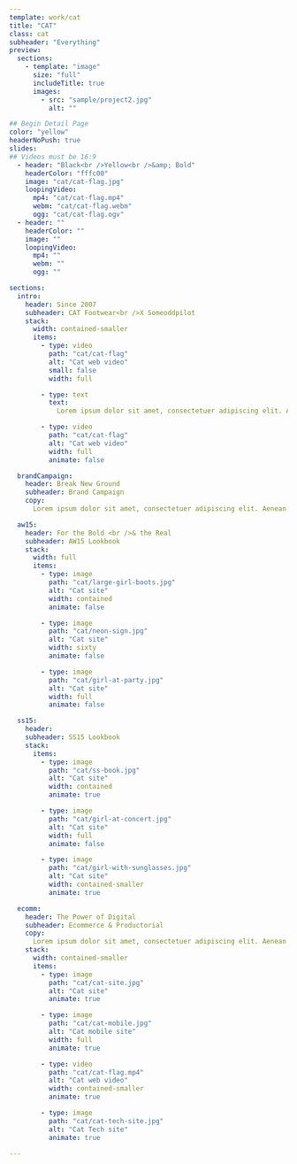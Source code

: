 ```yaml
---
template: work/cat
title: "CAT"
class: cat
subheader: "Everything"
preview:
  sections:
    - template: "image"
      size: "full"
      includeTitle: true
      images:
        - src: "sample/project2.jpg"
          alt: ""

## Begin Detail Page
color: "yellow"
headerNoPush: true
slides:
## Videos must be 16:9
  - header: "Black<br />Yellow<br />&amp; Bold"
    headerColor: "fffc00"
    image: "cat/cat-flag.jpg"
    loopingVideo:
      mp4: "cat/cat-flag.mp4"
      webm: "cat/cat-flag.webm"
      ogg: "cat/cat-flag.ogv"
  - header: ""
    headerColor: ""
    image: ""
    loopingVideo:
      mp4: ""
      webm: ""
      ogg: ""

sections:
  intro:
    header: Since 2007
    subheader: CAT Footwear<br />X Someoddpilot
    stack:
      width: contained-smaller
      items:
        - type: video
          path: "cat/cat-flag"
          alt: "Cat web video"
          small: false
          width: full

        - type: text
          text:
            Lorem ipsum dolor sit amet, consectetuer adipiscing elit. Aenean commodo ligula eget dolor. Aenean massa. Cum sociis natoque penatibus et magnis dis parturient montes, nascetur ridiculus mus. Donec quam felis, ultricies nec, pellentesque eu, pretium quis, sem. Nulla consequat massa quis enim. Donec pede justo, fringilla vel, aliquet nec, vulputate eget, arcu. In enim justo, rhoncus ut, imperdiet a, venenatis vitae, justo. Nullam dictum felis eu pede mollis pretium.

        - type: video
          path: "cat/cat-flag"
          alt: "Cat web video"
          width: full
          animate: false

  brandCampaign:
    header: Break New Ground
    subheader: Brand Campaign
    copy:
      Lorem ipsum dolor sit amet, consectetuer adipiscing elit. Aenean commodo ligula eget dolor. Aenean massa. Cum sociis natoque penatibus et magnis dis parturient montes, nascetur ridiculus mus. Donec quam felis, ultricies nec, pellentesque eu, pretium quis, sem. Nulla consequat massa quis enim. Donec pede justo, fringilla vel, aliquet nec, vulputate eget, arcu. In enim justo, rhoncus ut, imperdiet a, venenatis vitae, justo. Nullam dictum felis eu pede mollis pretium.

  aw15:
    header: For the Bold <br />& the Real
    subheader: AW15 Lookbook
    stack:
      width: full
      items:
        - type: image
          path: "cat/large-girl-boots.jpg"
          alt: "Cat site"
          width: contained
          animate: false

        - type: image
          path: "cat/neon-sign.jpg"
          alt: "Cat site"
          width: sixty
          animate: false

        - type: image
          path: "cat/girl-at-party.jpg"
          alt: "Cat site"
          width: full
          animate: false

  ss15:
    header:
    subheader: SS15 Lookbook
    stack:
      items:
        - type: image
          path: "cat/ss-book.jpg"
          alt: "Cat site"
          width: contained
          animate: true

        - type: image
          path: "cat/girl-at-concert.jpg"
          alt: "Cat site"
          width: full
          animate: false

        - type: image
          path: "cat/girl-with-sunglasses.jpg"
          alt: "Cat site"
          width: contained-smaller
          animate: true

  ecomm:
    header: The Power of Digital
    subheader: Ecommerce & Productorial
    copy:
      Lorem ipsum dolor sit amet, consectetuer adipiscing elit. Aenean commodo ligula eget dolor. Aenean massa. Cum sociis natoque penatibus et magnis dis parturient montes, nascetur ridiculus mus. Donec quam felis, ultricies nec, pellentesque eu, pretium quis, sem. Nulla consequat massa quis enim. Donec pede justo, fringilla vel, aliquet nec, vulputate eget, arcu. In enim justo, rhoncus ut, imperdiet a, venenatis vitae, justo. Nullam dictum felis eu pede mollis pretium.
    stack:
      width: contained-smaller
      items:
        - type: image
          path: "cat/cat-site.jpg"
          alt: "Cat site"
          animate: true

        - type: image
          path: "cat/cat-mobile.jpg"
          alt: "Cat mobile site"
          width: full
          animate: true

        - type: video
          path: "cat/cat-flag.mp4"
          alt: "Cat web video"
          width: contained-smaller
          animate: true

        - type: image
          path: "cat/cat-tech-site.jpg"
          alt: "Cat Tech site"
          animate: true

---
```

